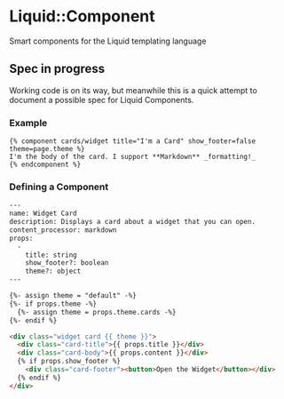 # Liquid::Component
Smart components for the Liquid templating language

## Spec in progress

Working code is on its way, but meanwhile this is a quick attempt to document a possible spec for Liquid Components.

### Example

```liquid
{% component cards/widget title="I'm a Card" show_footer=false theme=page.theme %}
I'm the body of the card. I support **Markdown** _formatting!_
{% endcomponent %}
```

### Defining a Component

```html
---
name: Widget Card
description: Displays a card about a widget that you can open.
content_processor: markdown
props:
  -
    title: string
    show_footer?: boolean
    theme?: object
---

{%- assign theme = "default" -%}
{%- if props.theme -%}
  {%- assign theme = props.theme.cards -%}
{%- endif %}

<div class="widget card {{ theme }}">
  <div class="card-title">{{ props.title }}</div>
  <div class="card-body">{{ props.content }}</div>
  {% if props.show_footer %}
    <div class="card-footer"><button>Open the Widget</button></div>
  {% endif %}
</div>
```
